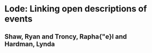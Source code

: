 # Lode: Linking open descriptions of events
## Shaw, Ryan and Troncy, Rapha{\"e}l and Hardman, Lynda
